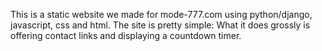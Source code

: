 This is a static website we made for mode-777.com using python/django, javascript, css and html.
The site is pretty simple: What it does grossly is offering contact links and displaying a countdown timer.
